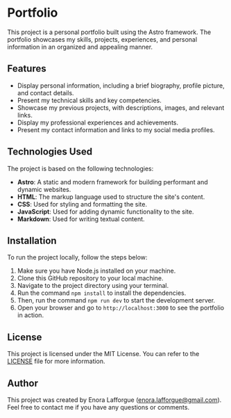# Portfolio

This project is a personal portfolio built using the Astro framework. The portfolio showcases my skills, projects, experiences, and personal information in an organized and appealing manner.

## Features

- Display personal information, including a brief biography, profile picture, and contact details.
- Present my technical skills and key competencies.
- Showcase my previous projects, with descriptions, images, and relevant links.
- Display my professional experiences and achievements.
- Present my contact information and links to my social media profiles.

## Technologies Used

The project is based on the following technologies:

- **Astro**: A static and modern framework for building performant and dynamic websites.
- **HTML**: The markup language used to structure the site's content.
- **CSS**: Used for styling and formatting the site.
- **JavaScript**: Used for adding dynamic functionality to the site.
- **Markdown**: Used for writing textual content.

## Installation

To run the project locally, follow the steps below:

1. Make sure you have Node.js installed on your machine.
2. Clone this GitHub repository to your local machine.
3. Navigate to the project directory using your terminal.
4. Run the command `npm install` to install the dependencies.
5. Then, run the command `npm run dev` to start the development server.
6. Open your browser and go to `http://localhost:3000` to see the portfolio in action.

## License

This project is licensed under the MIT License. You can refer to the [LICENSE](LICENSE) file for more information.

## Author

This project was created by Enora Lafforgue ([enora.lafforgue@gmail.com](mailto:enora.lafforgue@gmail.com)). Feel free to contact me if you have any questions or comments.
